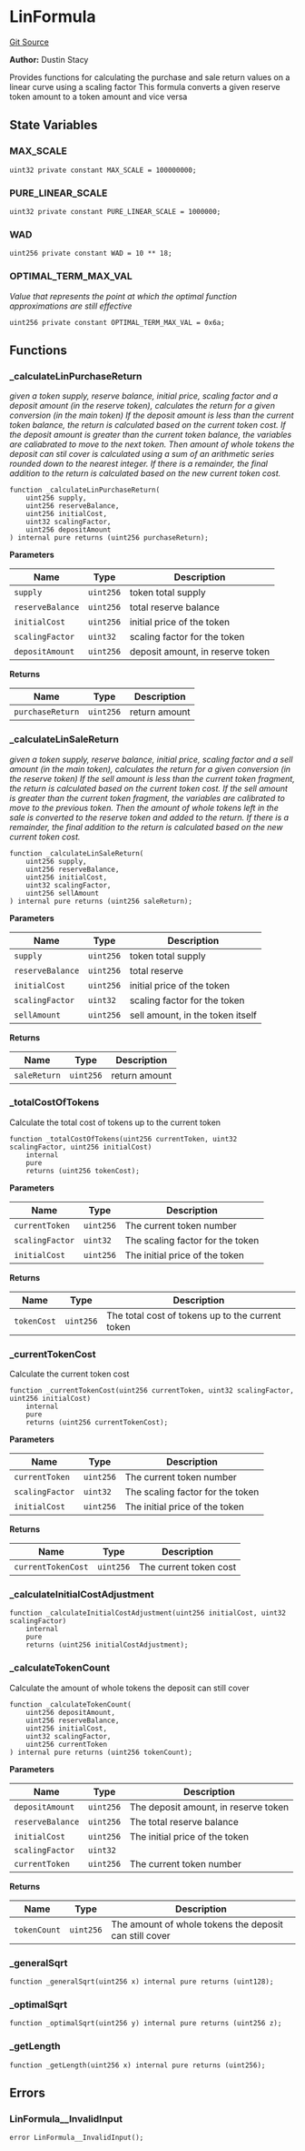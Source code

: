 # LinFormula
[Git Source](https://github.com/dustinstacy/boncurs/blob/415e7d62135e63eb569b341e480848bbb293bfa1/contracts/linear/LinFormula.sol)

**Author:**
Dustin Stacy

Provides functions for calculating the purchase and sale return values on a linear curve using a scaling factor
This formula converts a given reserve token amount to a token amount and vice versa


## State Variables
### MAX_SCALE

```solidity
uint32 private constant MAX_SCALE = 100000000;
```


### PURE_LINEAR_SCALE

```solidity
uint32 private constant PURE_LINEAR_SCALE = 1000000;
```


### WAD

```solidity
uint256 private constant WAD = 10 ** 18;
```


### OPTIMAL_TERM_MAX_VAL
*Value that represents the point at which the optimal function approximations are still effective*


```solidity
uint256 private constant OPTIMAL_TERM_MAX_VAL = 0x6a;
```


## Functions
### _calculateLinPurchaseReturn

*given a token supply, reserve balance, initial price, scaling factor and a deposit amount (in the reserve token),
calculates the return for a given conversion (in the main token)
If the deposit amount is less than the current token balance, the return is calculated based on the current token cost.
If the deposit amount is greater than the current token balance, the variables are caliabrated to move to the next token.
Then amount of whole tokens the deposit can stil cover is calculated using a sum of an arithmetic series rounded down to the nearest integer.
If there is a remainder, the final addition to the return is calculated based on the new current token cost.*


```solidity
function _calculateLinPurchaseReturn(
    uint256 supply,
    uint256 reserveBalance,
    uint256 initialCost,
    uint32 scalingFactor,
    uint256 depositAmount
) internal pure returns (uint256 purchaseReturn);
```
**Parameters**

|Name|Type|Description|
|----|----|-----------|
|`supply`|`uint256`|           token total supply|
|`reserveBalance`|`uint256`|   total reserve balance|
|`initialCost`|`uint256`|     initial price of the token|
|`scalingFactor`|`uint32`|    scaling factor for the token|
|`depositAmount`|`uint256`|    deposit amount, in reserve token|

**Returns**

|Name|Type|Description|
|----|----|-----------|
|`purchaseReturn`|`uint256`|return amount|


### _calculateLinSaleReturn

*given a token supply, reserve balance, initial price, scaling factor and a sell amount (in the main token),
calculates the return for a given conversion (in the reserve token)
If the sell amount is less than the current token fragment, the return is calculated based on the current token cost.
If the sell amount is greater than the current token fragment, the variables are calibrated to move to the previous token.
Then the amount of whole tokens left in the sale is converted to the reserve token and added to the return.
If there is a remainder, the final addition to the return is calculated based on the new current token cost.*


```solidity
function _calculateLinSaleReturn(
    uint256 supply,
    uint256 reserveBalance,
    uint256 initialCost,
    uint32 scalingFactor,
    uint256 sellAmount
) internal pure returns (uint256 saleReturn);
```
**Parameters**

|Name|Type|Description|
|----|----|-----------|
|`supply`|`uint256`|           token total supply|
|`reserveBalance`|`uint256`|   total reserve|
|`initialCost`|`uint256`|     initial price of the token|
|`scalingFactor`|`uint32`|    scaling factor for the token|
|`sellAmount`|`uint256`|       sell amount, in the token itself|

**Returns**

|Name|Type|Description|
|----|----|-----------|
|`saleReturn`|`uint256`|return amount|


### _totalCostOfTokens

Calculate the total cost of tokens up to the current token


```solidity
function _totalCostOfTokens(uint256 currentToken, uint32 scalingFactor, uint256 initialCost)
    internal
    pure
    returns (uint256 tokenCost);
```
**Parameters**

|Name|Type|Description|
|----|----|-----------|
|`currentToken`|`uint256`|The current token number|
|`scalingFactor`|`uint32`|The scaling factor for the token|
|`initialCost`|`uint256`|The initial price of the token|

**Returns**

|Name|Type|Description|
|----|----|-----------|
|`tokenCost`|`uint256`|The total cost of tokens up to the current token|


### _currentTokenCost

Calculate the current token cost


```solidity
function _currentTokenCost(uint256 currentToken, uint32 scalingFactor, uint256 initialCost)
    internal
    pure
    returns (uint256 currentTokenCost);
```
**Parameters**

|Name|Type|Description|
|----|----|-----------|
|`currentToken`|`uint256`|The current token number|
|`scalingFactor`|`uint32`|The scaling factor for the token|
|`initialCost`|`uint256`|The initial price of the token|

**Returns**

|Name|Type|Description|
|----|----|-----------|
|`currentTokenCost`|`uint256`|The current token cost|


### _calculateInitialCostAdjustment


```solidity
function _calculateInitialCostAdjustment(uint256 initialCost, uint32 scalingFactor)
    internal
    pure
    returns (uint256 initialCostAdjustment);
```

### _calculateTokenCount

Calculate the amount of whole tokens the deposit can still cover


```solidity
function _calculateTokenCount(
    uint256 depositAmount,
    uint256 reserveBalance,
    uint256 initialCost,
    uint32 scalingFactor,
    uint256 currentToken
) internal pure returns (uint256 tokenCount);
```
**Parameters**

|Name|Type|Description|
|----|----|-----------|
|`depositAmount`|`uint256`|The deposit amount, in reserve token|
|`reserveBalance`|`uint256`|The total reserve balance|
|`initialCost`|`uint256`|The initial price of the token|
|`scalingFactor`|`uint32`||
|`currentToken`|`uint256`|The current token number|

**Returns**

|Name|Type|Description|
|----|----|-----------|
|`tokenCount`|`uint256`|The amount of whole tokens the deposit can still cover|


### _generalSqrt


```solidity
function _generalSqrt(uint256 x) internal pure returns (uint128);
```

### _optimalSqrt


```solidity
function _optimalSqrt(uint256 y) internal pure returns (uint256 z);
```

### _getLength


```solidity
function _getLength(uint256 x) internal pure returns (uint256);
```

## Errors
### LinFormula__InvalidInput

```solidity
error LinFormula__InvalidInput();
```

